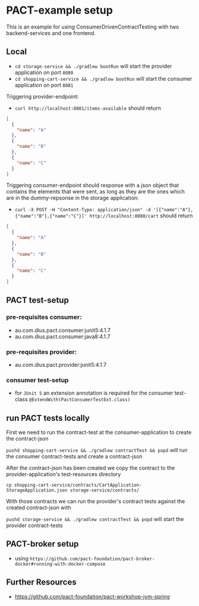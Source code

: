# PACT-example setup

This is an example for using ConsumerDrivenContractTesting with two backend-services and one
frontend.

## Local

- `cd storage-service && ./gradlew bootRun` will start the provider application on port `8080`
- `cd shopping-cart-service && ./gradlew bootRun` will start the consumer application on port `8081`

Triggering provider-endpoint:

- `curl http://localhost:8081/items-available` should return

```json
[
  {
    "name": "A"
  },
  {
    "name": "B"
  },
  {
    "name": "C"
  }
]
```

Triggering consumer-endpoint should response with a json object that contains the elements that were
sent, as long as they are the ones which are in the dummy-repsonse in the storage application:

- `curl -X POST -H "Content-Type: application/json" -d '[{"name":"A"},{"name":"B"},{"name":"C"}]' http://localhost:8080/cart`
  should return

```json
[
  {
    "name": "A"
  },
  {
    "name": "B"
  },
  {
    "name": "C"
  }
]
```

## PACT test-setup

### pre-requisites consumer:

- au.com.dius.pact.consumer:junit5:4.1.7
- au.com.dius.pact.consumer:java8:4.1.7

### pre-requisites provider:

- au.com.dius.pact.provider:junit5:4.1.7

### consumer test-setup

- for `JUnit 5` an extension annotation is required for the consumer
  test-class `@ExtendWith(PactConsumerTestExt.class)`

## run PACT tests locally

First we need to run the contract-test at the consumer-application to create the contract-json

`pushd shopping-cart-service && ./gradlew contractTest && popd` will run the consumer contract-tests and create a contract-json

After the contract-json has been created we copy the contract to the provider-application's test-resources directory

`cp shopping-cart-service/contracts/CartApplication-StorageApplication.json storage-service/contracts/`

With those contracts we can run the provider's contract tests against the created contract-json with

`pushd storage-service && ./gradlew contractTest && popd` will start the provider contract-tests

## PACT-broker setup

- using `https://github.com/pact-foundation/pact-broker-docker#running-with-docker-compose`

## Further Resources

- https://github.com/pact-foundation/pact-workshop-jvm-spring

